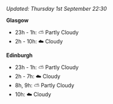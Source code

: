 *Updated: Thursday 1st September 22:30*

**Glasgow**

* 23h - 1h: :partly_sunny: Partly Cloudy
* 2h - 10h: :cloud: Cloudy

**Edinburgh**

* 23h - 1h: :partly_sunny: Partly Cloudy
* 2h - 7h: :cloud: Cloudy
* 8h, 9h: :partly_sunny: Partly Cloudy
* 10h: :cloud: Cloudy
